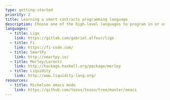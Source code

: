 ```yaml
---
type: getting-started
priority: 2
title: Learning a smart contracts programming language
description: Choose one of the high-level languages to program in or use Michelson (the smart-contract language of Tezos) directly.
languages:
  - title: Ligo
    link: https://gitlab.com/gabriel.alfour/ligo
  - title: Fi
    link: https://fi-code.com/
  - title: SmartPy
    link: http://smartpy.io/
  - title: Morley/Lorentz
    link: http://hackage.haskell.org/package/morley
  - title: Liquidity
    link: http://www.liquidity-lang.org/
resources:
  - title: Michelson emacs mode
    link: https://github.com/tezos/tezos/tree/master/emacs
---
```

